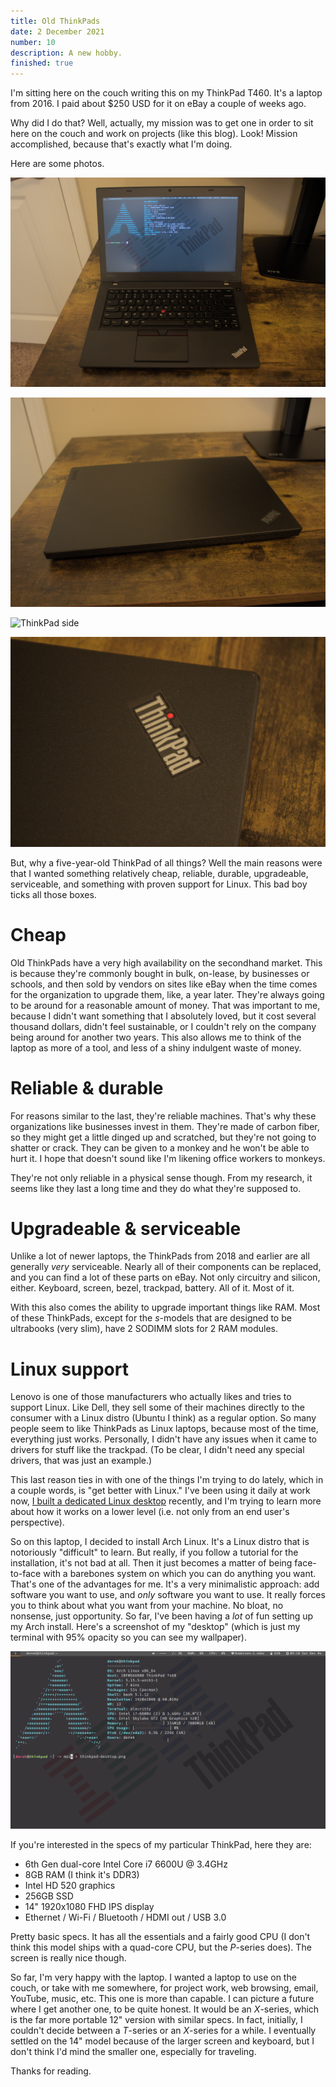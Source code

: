 ```yaml
---
title: Old ThinkPads
date: 2 December 2021
number: 10
description: A new hobby.
finished: true
---
```


I'm sitting here on the couch writing this on my ThinkPad T460. It's a laptop from 2016. I paid about $250 USD for it on eBay a couple of weeks ago.

Why did I do that? Well, actually, my mission was to get one in order to sit here on the couch and work on projects (like this blog). Look! Mission accomplished, because that's exactly what I'm doing.

Here are some photos.

![ThinkPad open](../static/images/thinkpad/thinkpad-open.jpg "ThinkPad open")

![ThinkPad closed](../static/images/thinkpad/thinkpad-closed.jpg "ThinkPad closed")

![ThinkPad side](../static/images/thinkpad/thinkpad-side.jpg "ThinkPad side")

![ThinkPad corner](../static/images/thinkpad/thinkpad-corner.jpg "ThinkPad corner")

But, why a five-year-old ThinkPad of all things? Well the main reasons were that I wanted something relatively cheap, reliable, durable, upgradeable, serviceable, and something with proven support for Linux. This bad boy ticks all those boxes.

# Cheap

Old ThinkPads have a very high availability on the secondhand market. This is because they're commonly bought in bulk, on-lease, by businesses or schools, and then sold by vendors on sites like eBay when the time comes for the organization to upgrade them, like, a year later. They're always going to be around for a reasonable amount of money. That was important to me, because I didn't want something that I absolutely loved, but it cost several thousand dollars, didn't feel sustainable, or I couldn't rely on the company being around for another two years. This also allows me to think of the laptop as more of a tool, and less of a shiny indulgent waste of money.

# Reliable & durable

For reasons similar to the last, they're reliable machines. That's why these organizations like businesses invest in them. They're made of carbon fiber, so they might get a little dinged up and scratched, but they're not going to shatter or crack. They can be given to a monkey and he won't be able to hurt it. I hope that doesn't sound like I'm likening office workers to monkeys.

They're not only reliable in a physical sense though. From my research, it seems like they last a long time and they do what they're supposed to.

# Upgradeable & serviceable

Unlike a lot of newer laptops, the ThinkPads from 2018 and earlier are all generally *very* serviceable. Nearly all of their components can be replaced, and you can find a lot of these parts on eBay. Not only circuitry and silicon, either. Keyboard, screen, bezel, trackpad, battery. All of it. Most of it.

With this also comes the ability to upgrade important things like RAM. Most of these ThinkPads, except for the *s*-models that are designed to be ultrabooks (very slim), have 2 SODIMM slots for 2 RAM modules.

# Linux support

Lenovo is one of those manufacturers who actually likes and tries to support Linux. Like Dell, they sell some of their machines directly to the consumer with a Linux distro (Ubuntu I think) as a regular option. So many people seem to like ThinkPads as Linux laptops, because most of the time, everything just works. Personally, I didn't have any issues when it came to drivers for stuff like the trackpad. (To be clear, I didn't need any special drivers, that was just an example.)

This last reason ties in with one of the things I'm trying to do lately, which in a couple words, is "get better with Linux." I've been using it daily at work now, [I built a dedicated Linux desktop](https://derekandersen.net/blog/pc-build-2021) recently, and I'm trying to learn more about how it works on a lower level (i.e. not only from an end user's perspective).

So on this laptop, I decided to install Arch Linux. It's a Linux distro that is notoriously "difficult" to learn. But really, if you follow a tutorial for the installation, it's not bad at all. Then it just becomes a matter of being face-to-face with a barebones system on which you can do anything you want. That's one of the advantages for me. It's a very minimalistic approach: add software you want to use, and *only* software you want to use. It really forces you to think about what you want from your machine. No bloat, no nonsense, just opportunity. So far, I've been having a *lot* of fun setting up my Arch install. Here's a screenshot of my "desktop" (which is just my terminal with 95% opacity so you can see my wallpaper). 

![My Arch desktop](../static/images/thinkpad/thinkpad-desktop.png "My Arch desktop")

If you're interested in the specs of my particular ThinkPad, here they are:

- 6th Gen dual-core Intel Core i7 6600U @ 3.4GHz
- 8GB RAM (I think it's DDR3)
- Intel HD 520 graphics
- 256GB SSD
- 14" 1920x1080 FHD IPS display
- Ethernet / Wi-Fi / Bluetooth / HDMI out / USB 3.0

Pretty basic specs. It has all the essentials and a fairly good CPU (I don't think this model ships with a quad-core CPU, but the *P*-series does). The screen is really nice though.

So far, I'm very happy with the laptop. I wanted a laptop to use on the couch, or take with me somewhere, for project work, web browsing, email, YouTube, music, etc. This one is more than capable. I can picture a future where I get another one, to be quite honest. It would be an *X*-series, which is the far more portable 12" version with similar specs. In fact, initially, I couldn't decide between a *T*-series or an *X*-series for a while. I eventually settled on the 14" model because of the larger screen and keyboard, but I don't think I'd mind the smaller one, especially for traveling.

Thanks for reading.
